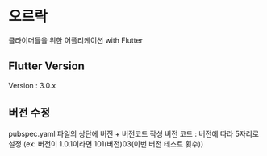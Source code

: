 # 오르락

클라이머들을 위한 어플리케이션 with Flutter

## Flutter Version
Version : 3.0.x

## 버전 수정
pubspec.yaml 파일의 상단에 버전 + 버전코드 작성
버전 코드 : 버전에 따라 5자리로 설정 (ex: 버전이 1.0.1이라면 101(버전)03(이번 버전 테스트 횟수))
